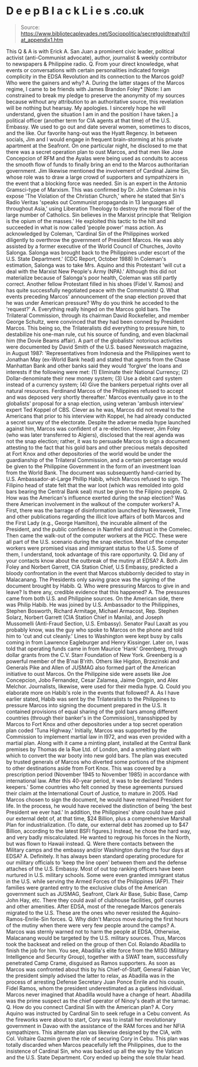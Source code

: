 # D e e p B l a c k L i e s .co.uk

> Source: https://www.bibliotecapleyades.net/Sociopolitica/secretgoldtreaty/trilat_appendix1.htm

This Q & A is with Erick A. San
Juan a prominent civic leader, political activist
(anti-Communist advocate), author, journalist & weekly
contributor to newspapers & Philippine radio.
Q. From your direct knowledge, what events or conversations
with certain personalities indicated foreign complicity in
the EDSA Revolution and its connection to the Marcos gold?
Who were the gainers and why?
A. During the latter stages of the Marcos regime, I came to
be friends with James Brandon Foley* [Note: I am constrained
to break my pledge to preserve the anonymity of my sources
because without any attribution to an authoritative source,
this revelation will be nothing but hearsay. My apologies. I
sincerely hope he will understand, given the situation I am
in and the position I have taken.] a political officer
(another term for CIA agents at that time) of the U.S.
Embassy. We used to go out and date several women, sometimes
to discos, and the like. Our favorite hang-out was the Hyatt
Regency. In between socials, Jim and I would engage in
frequent brain-storming at his private apartment at the
Seafront. On one particular night, he disclosed to me that
there was a secret operation plan to oust Marcos, and that
men like Jose Concepcion of RFM and the Ayalas were being
used as conduits to access the smooth flow of funds to
finally bring an end to the Marcos authoritarian government.
Jim likewise mentioned the involvement of Cardinal Jaime
Sin, whose role was to draw a large crowd of supporters and
sympathizers in the event that a blocking force was needed.
Sin is an expert in the Antonio Gramsci-type of Marxism.
This was confirmed by Dr. John Coleman in his expose 'The
Violation of the Christian Church,' where he stated that
Sin's Radio Veritas 'speaks out Communist propaganda in 13
languages all throughout Asia,' using Liberation Theology to
destroy the moral fiber of the large number of Catholics.
Sin believes in the Marxist principle that 'Religion is the
opium of the masses.' He exploited this tactic to the hilt
and succeeded in what is now called 'people power' mass
action. As acknowledged by Coleman, 'Cardinal Sin of the
Philippines worked diligently to overthrow the government of
President Marcos. He was ably assisted by a former executive
of the World Council of Churches, Jovito Salonga. Salonga
was brought back to the Philippines under escort of the U.S.
State Department.' (CDC Report, October 1988)
In Coleman's estimation, Salonga was to take Mrs. Aquino and
this Protestant 'will cut a deal with the Marxist New
People's Army (NPA).' Although this did not materialize
because of Salonga's poor health, Coleman was still partly
correct. Another fellow Protestant filled in his shoes
(Fidel V. Ramos) and has quite successfully negotiated peace
with the Communists!
Q. What events preceding Marcos' announcement of the snap
election proved that he was under American pressure? Why do
you think he acceded to the 'request?'
A. Everything really hinged on the Marcos gold bars. The
Trilateral Commission, through its chairman David
Rockefeller, and member George Schultz, were convinced that
they had been conned by President Marcos. This being so, the
Trilateralists did everything to pressure him, to
destabilize his one-man rule, cut his source of funding, and
even blackmail him (the Dovie Beams affair). A part of the
globalists' notorious activities were documented by David
Smith of the U.S. based Newswatch magazine, in August 1987:
'Representatives from Indonesia and the Philippines went to
Jonathan May (ex-World Bank head)
and stated that agents
from the Chase Manhattan Bank and other banks said they
would 'forgive' the loans and interests if the following
were met:
(1) Eliminate their National Currency;
(2) Dollar-denominate their new money system;
(3) Use a debit card system instead of a currency system;
(4) Give the bankers perpetual rights over all natural
resources.
Ferdinand Marcos of the Philippines refused to accept and
was deposed very shortly thereafter.'
Marcos eventually gave in to the globalists' proposal for a
snap election, using veteran 'ambush interview' expert Ted
Koppel of CBS. Clever as he was, Marcos did not reveal to
the Americans that prior to his interview with Koppel, he
had already conducted a secret survey of the electorate.
Despite the adverse media hype launched against him, Marcos
was confident of a re-election.
However, Jim Foley (who was later transferred to Algiers),
disclosed that the real agenda was not the snap election;
rather, it was to persuade Marcos to sign a document
attesting to the fact that his gold bars and other precious
metals deposited at Fort Knox and other depositories of the
world would be under the guardianship of the Trilateral
Commission, and a certain percentage would be given to the
Philippine Government in the form of an investment loan from
the World Bank.
The document was subsequently hand-carried by. U.S.
Ambassador-at-Large Phillip Habib, which Marcos refused to
sign. The Filipino head of state felt that the war loot
(which was remolded into gold bars bearing the Central Bank
seal) must be given to the Filipino people.
Q. How was the American's influence exerted during the snap
election? Was there American involvement in the walkout of
the computer workers?
A. First, there was the barrage of disinformation launched
by Newsweek, Time and other publications regarding the
illicit love affairs of both Marcos and the First Lady
(e.g., George Hamilton), the incurable ailment of the
President, and the public confidence in Namfrel and distrust
in the Comelec. Then came the walk-out of the computer
workers at the PICC. These were all part of the U.S.
scenario during the snap election.
Most of the computer workers were promised visas and
immigrant status to the U.S. Some of them, I understand,
took advantage of this rare opportunity.
Q. Did any of your contacts know about the outbreak of the
mutiny at EDSA?
A. Both Jim Foley and Norbert Garrett, CIA Station Chief,
U.S Embassy, predicted a bloody confrontation in the event
that Marcos stubbornly decided to stay in Malacanang. The
Presidents only saving grace was the signing of the document
brought by Habib.
Q. Who were pressuring Marcos to give in and leave? Is there
any, credible evidence that this happened?
A. The pressures came from both U.S. and Philippine sources.
On the American side, there was Philip Habib. He was joined
by U.S. Ambassador to the Philippines, Stephen Bosworth,
Richard Armitage, Michael Armacost, Rep. Stephen Solarz,
Norbert Garrett (CIA Station Chief in Manila), and Joseph
Mussomelli (Anti-Fraud Section, U.S. Embassy). Senator Paul
Laxalt as you probably know, was the guy who spoke to Marcos
on the phone and told him to 'cut and cut cleanly.' Lines to
Washington were kept busy by calls coming in from Lawrence
Eagleburger and Henry Kissinger. Later on, I was told that
operating funds came in from Maurice 'Hank' Greenberg,
through dollar grants from the C.V. Starr Foundation of New
York. Greenberg is a powerful member of the B'nai B'rith.
Others like Higdon, Brzezinski and Generals Pike and Allen
of JUSMAG also formed part of the American initiative to
oust Marcos.
On the Philippine side were assets like Joe Concepcion, Jobo
Fernandez, Cesar Zalamea, Jaime Ongpin, and Alex Melchor.
Journalists, likewise, were used for their media hype.
Q. Could you elaborate more on Habib's role in the events
that followed?
A. As I have earlier stated, Habib was sent by the
Trilateralists to the Philippines to pressure Marcos into
signing the document prepared in the U.S. It contained
provisions of equal sharing of the gold bars among different
countries (through their banker's in the Commission),
transshipped by Marcos to Fort Knox and other depositories
under a top secret operation plan coded 'Tuna Highway.'
Initially, Marcos was supported by the Commission to
implement martial law in l972, and was even provided with a
martial plan. Along with it came a minting plant, installed
at the Central Bank premises by Thomas de la Rue Ltd. of
London, and a smelting plant with which to convert the war
booty into new gold bars. The plan was executed by trusted
generals of Marcos who diverted some portions of the
shipment to other destinations aside from Fort Knox. This
was covered by a prescription period (November 1945 to
November 1985) in accordance with international law. After
this 40-year period, it was to be declared 'finders
keepers.' Some countries who felt conned by these agreements
pursued their claim at the International Court of Justice,
to mature in 2005.
Had Marcos chosen to sign the document, he would have
remained President for life. In the process, he would have
received the distinction of being 'the best President we
ever had.' In addition, the Philippines' share could have
paid our external debt of, at that time, $24 Billion, plus a
comprehensive Marshall Plan for industrialization. (To date,
our external debt has zoomed up to $47 Billion, according to
the latest BSFI figures.) Instead, he chose the hard way,
and very badly miscalculated. He wanted to regroup his
forces in the North, but was flown to Hawaii instead.
Q. Were there contacts between the Military camps and the
embassy and/or Washington during the four days at EDSA?
A. Definitely. It has always been standard operating
procedure for our military officials to 'keep the line open'
between them and the defense attaches of the U.S. Embassy.
Most of out top ranking officers have been nurtured in U.S.
military schools. Some were even granted immigrant status in
the U.S. while serving the Armed Forces of the Philippines (AFP).
Their families were granted entry to the exclusive clubs of
the American government such as JUSMAG, Seafront, Clark Air
Base, Subic Base, Camp John Hay, etc. There they could avail
of clubhouse facilities, golf courses and other amenities.
After EDSA, most of the renegade Marcos generals migrated to
the U.S. These are the ones who never resisted the
Aquino-Ramos-Enrile-Sin forces.
Q. Why didn't Marcos move during the first hours of the
mutiny when there were very few people around the camps?
A. Marcos was sternly warned not to harm the people at EDSA,
Otherwise, Malacanang would be targeted by the U.S. military
sources. Thus, Marcos took the backseat and relied on the
group of then Col. Rolando Abadilla to finish the job for
him. You see, Abadilla's elite force from the MISG (Military
Intelligence and Security Group), together with a SWAT team,
successfully penetrated Camp Crame, disguised as Ramos
supporters. As soon as Marcos was confronted about this by
his Chief-of-Staff, General Fabian Ver, the president simply
advised the latter to relax, as Abadilla was in the process
of arresting Defense Secretary Juan Ponce Enrile and his
cousin, Fidel Ramos, whom the president underestimated as a
gutless individual. Marcos never imagined that Abadilla
would have a change of heart. Abadilla was the prime suspect
as the chief operator of Ninoy's death at the tarmac.
Q. How do you connect Cardinal Sin with the American plan?
A. Cory Aquino was instructed by Cardinal Sin to seek refuge
in a Cebu convent. As the fireworks were about to start,
Cory was to install her revolutionary government in Davao
with the assistance of the RAM forces and her NFIA
sympathizers. This alternate plan vas likewise designed by
the CIA, with Col. Voltaire Gazmin given the role of
securing Cory in Cebu.
This plan was totally discarded when Marcos peacefully left
the Philippines, due to the insistence of Cardinal Sin, who
was backed up all the way by the Vatican and the U.S. State
Department. Cory ended up being the sole titular head.
